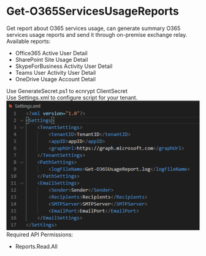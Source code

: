 # Get-O365ServicesUsageReports  
Get report about O365 services usage, can generate summary O365 services usage reports and send it through on-premise exchange relay.
Available reports:   
- Office365 Active User Detail  
- SharePoint Site Usage Detail  
- SkypeForBusiness Activity User Detail  
- Teams User Activity User Detail  
- OneDrive Usage Account Detail  

Use GenerateSecret.ps1 to ecnrypt ClientSecret  
Use Settings.xml to configure script for your tenant.  
![Settings.xml](https://github.com/Cypher-Skif/PublicRepoPictures/blob/master/Get-O365ServicesUsageReports_Settings.png)  
Required API Permissions:
- Reports.Read.All

